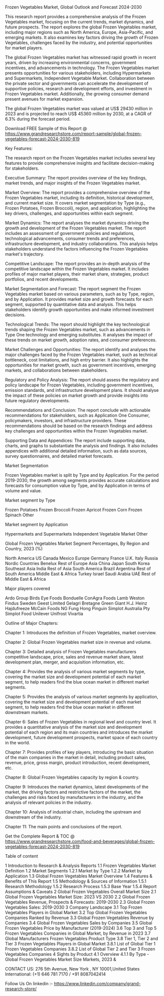 Frozen Vegetables Market, Global Outlook and Forecast 2024-2030

This research report provides a comprehensive analysis of the Frozen Vegetables market, focusing on the current trends, market dynamics, and future prospects. The report explores the global Frozen Vegetables market, including major regions such as North America, Europe, Asia-Pacific, and emerging markets. It also examines key factors driving the growth of Frozen Vegetables, challenges faced by the industry, and potential opportunities for market players.

The global Frozen Vegetables market has witnessed rapid growth in recent years, driven by increasing environmental concerns, government incentives, and advancements in technology. The Frozen Vegetables market presents opportunities for various stakeholders, including Hypermarkets and Supermarkets, Independent Vegetable Market. Collaboration between the private sector and governments can accelerate the development of supportive policies, research and development efforts, and investment in Frozen Vegetables market. Additionally, the growing consumer demand present avenues for market expansion.

The global Frozen Vegetables market was valued at US$ 29430 million in 2023 and is projected to reach US$ 45360 million by 2030, at a CAGR of 6.3% during the forecast period.

Download FREE Sample of this Report @ https://www.grandresearchstore.com/report-sample/global-frozen-vegetables-forecast-2024-2030-819


Key Features:

The research report on the Frozen Vegetables market includes several key features to provide comprehensive insights and facilitate decision-making for stakeholders.

Executive Summary: The report provides overview of the key findings, market trends, and major insights of the Frozen Vegetables market.

Market Overview: The report provides a comprehensive overview of the Frozen Vegetables market, including its definition, historical development, and current market size. It covers market segmentation by Type (e.g., Frozen Potatoes, Frozen Broccoli), region, and application, highlighting the key drivers, challenges, and opportunities within each segment.

Market Dynamics: The report analyses the market dynamics driving the growth and development of the Frozen Vegetables market. The report includes an assessment of government policies and regulations, technological advancements, consumer trends and preferences, infrastructure development, and industry collaborations. This analysis helps stakeholders understand the factors influencing the Frozen Vegetables market's trajectory.

Competitive Landscape: The report provides an in-depth analysis of the competitive landscape within the Frozen Vegetables market. It includes profiles of major market players, their market share, strategies, product portfolios, and recent developments.

Market Segmentation and Forecast: The report segment the Frozen Vegetables market based on various parameters, such as by Type, region, and by Application. It provides market size and growth forecasts for each segment, supported by quantitative data and analysis. This helps stakeholders identify growth opportunities and make informed investment decisions.

Technological Trends: The report should highlight the key technological trends shaping the Frozen Vegetables market, such as advancements in Type One technology and emerging substitutes. It analyses the impact of these trends on market growth, adoption rates, and consumer preferences.

Market Challenges and Opportunities: The report identify and analyses the major challenges faced by the Frozen Vegetables market, such as technical bottleneck, cost limitations, and high entry barrier. It also highlights the opportunities for market growth, such as government incentives, emerging markets, and collaborations between stakeholders.

Regulatory and Policy Analysis: The report should assess the regulatory and policy landscape for Frozen Vegetables, including government incentives, emission standards, and infrastructure development plans. It should analyse the impact of these policies on market growth and provide insights into future regulatory developments.

Recommendations and Conclusion: The report conclude with actionable recommendations for stakeholders, such as Application One Consumer, policymakers, investors, and infrastructure providers. These recommendations should be based on the research findings and address key challenges and opportunities within the Frozen Vegetables market.

Supporting Data and Appendices: The report include supporting data, charts, and graphs to substantiate the analysis and findings. It also includes appendices with additional detailed information, such as data sources, survey questionnaires, and detailed market forecasts.

Market Segmentation

Frozen Vegetables market is split by Type and by Application. For the period 2019-2030, the growth among segments provides accurate calculations and forecasts for consumption value by Type, and by Application in terms of volume and value.

Market segment by Type



Frozen Potatoes
Frozen Broccoli
Frozen Apricot
Frozen Corn
Frozen Spinach
Other


Market segment by Application



Hypermarkets and Supermarkets
Independent Vegetable Market
Other


Global Frozen Vegetables Market Segment Percentages, By Region and Country, 2023 (%)



North America
US
Canada
Mexico
Europe
Germany
France
U.K.
Italy
Russia
Nordic Countries
Benelux
Rest of Europe
Asia
China
Japan
South Korea
Southeast Asia
India
Rest of Asia
South America
Brazil
Argentina
Rest of South America
Middle East & Africa
Turkey
Israel
Saudi Arabia
UAE
Rest of Middle East & Africa


Major players covered



Ardo Group
Birds Eye Foods
Bonduelle
ConAgra Foods
Lamb Weston
Findus Sweden
Geest Limited
Gelagri Bretagne
Green Giant
H.J. Heinz
Hajdufreeze
McCain Foods
NG Fung Hong
Pinguin
Simplot Australia Pty
Simplot Food
Unilever
Unifrost
Vivartia


Outline of Major Chapters:

Chapter 1: Introduces the definition of Frozen Vegetables, market overview.

Chapter 2: Global Frozen Vegetables market size in revenue and volume.

Chapter 3: Detailed analysis of Frozen Vegetables manufacturers competitive landscape, price, sales and revenue market share, latest development plan, merger, and acquisition information, etc.

Chapter 4: Provides the analysis of various market segments by type, covering the market size and development potential of each market segment, to help readers find the blue ocean market in different market segments.

Chapter 5: Provides the analysis of various market segments by application, covering the market size and development potential of each market segment, to help readers find the blue ocean market in different downstream markets.

Chapter 6: Sales of Frozen Vegetables in regional level and country level. It provides a quantitative analysis of the market size and development potential of each region and its main countries and introduces the market development, future development prospects, market space of each country in the world.

Chapter 7: Provides profiles of key players, introducing the basic situation of the main companies in the market in detail, including product sales, revenue, price, gross margin, product introduction, recent development, etc.

Chapter 8: Global Frozen Vegetables capacity by region & country.

Chapter 9: Introduces the market dynamics, latest developments of the market, the driving factors and restrictive factors of the market, the challenges and risks faced by manufacturers in the industry, and the analysis of relevant policies in the industry.

Chapter 10: Analysis of industrial chain, including the upstream and downstream of the industry.

Chapter 11: The main points and conclusions of the report.

Get the Complete Report & TOC @ https://www.grandresearchstore.com/food-and-beverages/global-frozen-vegetables-forecast-2024-2030-819

Table of content

1 Introduction to Research & Analysis Reports
1.1 Frozen Vegetables Market Definition
1.2 Market Segments
1.2.1 Market by Type
1.2.2 Market by Application
1.3 Global Frozen Vegetables Market Overview
1.4 Features & Benefits of This Report
1.5 Methodology & Sources of Information
1.5.1 Research Methodology
1.5.2 Research Process
1.5.3 Base Year
1.5.4 Report Assumptions & Caveats
2 Global Frozen Vegetables Overall Market Size
2.1 Global Frozen Vegetables Market Size: 2023 VS 2030
2.2 Global Frozen Vegetables Revenue, Prospects & Forecasts: 2019-2030
2.3 Global Frozen Vegetables Sales: 2019-2030
3 Company Landscape
3.1 Top Frozen Vegetables Players in Global Market
3.2 Top Global Frozen Vegetables Companies Ranked by Revenue
3.3 Global Frozen Vegetables Revenue by Companies
3.4 Global Frozen Vegetables Sales by Companies
3.5 Global Frozen Vegetables Price by Manufacturer (2019-2024)
3.6 Top 3 and Top 5 Frozen Vegetables Companies in Global Market, by Revenue in 2023
3.7 Global Manufacturers Frozen Vegetables Product Type
3.8 Tier 1, Tier 2 and Tier 3 Frozen Vegetables Players in Global Market
3.8.1 List of Global Tier 1 Frozen Vegetables Companies
3.8.2 List of Global Tier 2 and Tier 3 Frozen Vegetables Companies
4 Sights by Product
4.1 Overview
4.1.1 By Type - Global Frozen Vegetables Market Size Markets, 2023 &

CONTACT US:
276 5th Avenue, New York , NY 10001,United States
International: (+1) 646 781 7170 / +91 8087042414

Follow Us On linkedin :- https://www.linkedin.com/company/grand-research-store/



